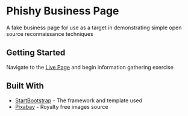 # Phishy Business Page

A fake business page for use as a target in demonstrating simple open source reconnaissance techniques

## Getting Started

Navigate to the [Live Page](https://teal-e.github.io/phishy-business-page/) and begin information gathering exercise

## Built With

* [StartBootstrap](https://startbootstrap.com) - The framework and template used
* [Pixabay](https://pixabay.com/) - Royalty free images source
